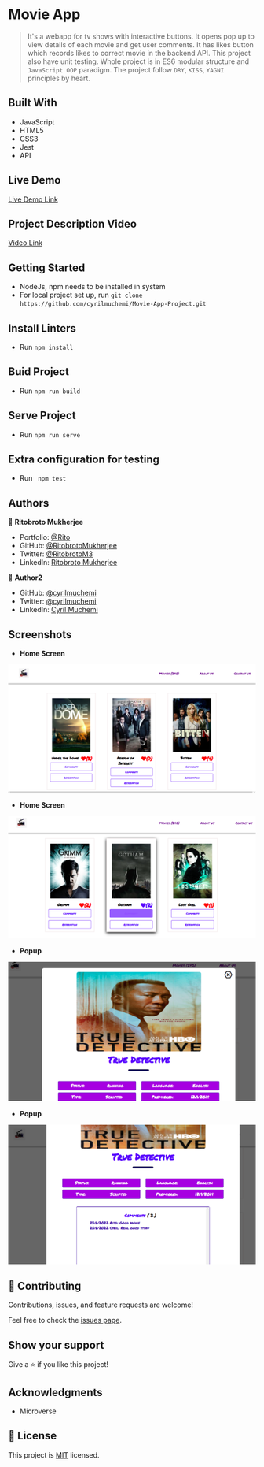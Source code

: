 # Movie App

> It's a webapp for tv shows with interactive buttons. It opens pop up to view details of each movie and get user comments. It has likes button which records likes to correct movie in the backend API. This project also have unit testing. Whole project is in ES6 modular structure and `JavaScript OOP` paradigm. The project follow `DRY`, `KISS`, `YAGNI` principles by heart.


## Built With

- JavaScript
- HTML5
- CSS3
- Jest
- API

## Live Demo

[Live Demo Link](https://cyrilmuchemi.github.io/Movie-App-Project)

## Project Description Video

[Video Link](https://drive.google.com/file/d/1lfr5iWsBbrjY_UmQufnlOCVDJxL6QfEP/view?usp=sharing)

## Getting Started

- NodeJs, npm needs to be installed in system
- For local project set up, run ``` git clone https://github.com/cyrilmuchemi/Movie-App-Project.git ```

## Install Linters

- Run ``` npm install ```

## Buid Project

- Run ``` npm run build ```

## Serve Project

- Run ``` npm run serve ```

## Extra configuration for testing

- Run ``` npm test```


## Authors

👤 **Ritobroto Mukherjee**

- Portfolio: [@Rito](https://ritobrotomukherjee.github.io/Work-Portfolio/)
- GitHub: [@RitobrotoMukherjee](https://github.com/RitobrotoMukherjee)
- Twitter: [@RitobrotoM3](https://twitter.com/RitobrotoM3)
- LinkedIn: [Ritobroto Mukherjee](https://www.linkedin.com/in/ritobroto-mukherjee-519148ba/)

👤 **Author2**

- GitHub: [@cyrilmuchemi](https://github.com/cyrilmuchemi)
- Twitter: [@cyrilmuchemi](https://twitter.com/cyrilmuchemi)
- LinkedIn: [Cyril Muchemi](https://linkedin.com/in/cyrilmuchemi)

## Screenshots

- **Home Screen**

![Home Screen](./screenshot/homebasic.png)

- **Home Screen**

![Home Screen Hover](./screenshot/homeHover.png)

- **Popup**

![Popup](./screenshot/popupbasic.png)

- **Popup**

![Comments](./screenshot/popupscroll.png)


## 🤝 Contributing

Contributions, issues, and feature requests are welcome!

Feel free to check the [issues page](../../issues/).

## Show your support

Give a ⭐️ if you like this project!

## Acknowledgments

- Microverse

## 📝 License

This project is [MIT](./MIT.md) licensed.
